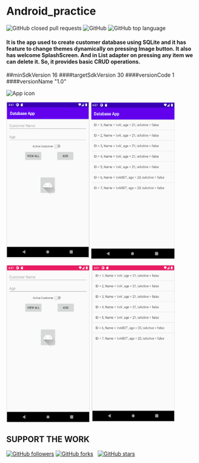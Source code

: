 # Android_practice

![GitHub closed pull requests](https://img.shields.io/github/issues-pr-closed/cvkoo7/Android_practice)
![GitHub](https://img.shields.io/github/license/cvkoo7/Android_practice)
![GitHub top language](https://img.shields.io/github/languages/top/cvkoo7/Android_practice)

#### It is the app used to create customer database using SQLite and it has feature to change themes dynamically on pressing Image button. It also has welcome SplashScreen. And in List adapter on pressing any item we can delete it. So, it provides basic CRUD operations.

##minSdkVersion 16 
####targetSdkVersion 30
####versionCode 1
####versionName "1.0"

![App icon](https://www.creativefreedom.co.uk/wp-content/uploads/2013/03/00-android-4-0_icons.png)


<p float="center"> 
  <img src="/Screenshots/1.png" height="412" width="220" />
  <img src="/Screenshots/2.png" height="412" width="220" />
</p>

<p float="center"> 
  <img src="/Screenshots/3.png" height="412" width="220" />
  <img src="/Screenshots/4.png" height="412" width="220" />
</p>

## SUPPORT THE WORK

[![GitHub followers](https://img.shields.io/github/followers/cvkoo7?label=follow&style=social)](https://github.com/cvkoo7?tab=followers)
[![GitHub forks](https://img.shields.io/github/forks/cvkoo7/Spark?label=forks&style=social)](https://github.com/cvkoo7/Spark/network) &nbsp;
[![GitHub stars](https://img.shields.io/github/stars/cvkoo7/Spark?style=social)](https://github.com/cvkoo7/Spark/stargazers)
&nbsp;
